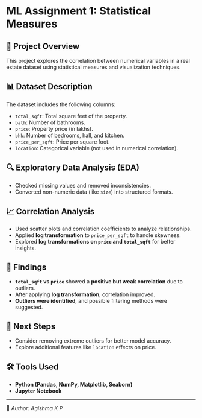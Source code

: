 # ML Assignment 1: Statistical Measures

## 📌 Project Overview
This project explores the correlation between numerical variables in a real estate dataset using statistical measures and visualization techniques.

## 📊 Dataset Description
The dataset includes the following columns:
- `total_sqft`: Total square feet of the property.
- `bath`: Number of bathrooms.
- `price`: Property price (in lakhs).
- `bhk`: Number of bedrooms, hall, and kitchen.
- `price_per_sqft`: Price per square foot.
- `location`: Categorical variable (not used in numerical correlation).

## 🔍 Exploratory Data Analysis (EDA)
- Checked missing values and removed inconsistencies.
- Converted non-numeric data (like `size`) into structured formats.

## 📈 Correlation Analysis
- Used scatter plots and correlation coefficients to analyze relationships.
- Applied **log transformation** to `price_per_sqft` to handle skewness.
- Explored **log transformations on `price` and `total_sqft`** for better insights.

## 🔬 Findings
- **`total_sqft` vs `price`** showed a **positive but weak correlation** due to outliers.
- After applying **log transformation**, correlation improved.
- **Outliers were identified**, and possible filtering methods were suggested.

## 📌 Next Steps
- Consider removing extreme outliers for better model accuracy.
- Explore additional features like `location` effects on price.

## 🛠️ Tools Used
- **Python (Pandas, NumPy, Matplotlib, Seaborn)**
- **Jupyter Notebook**

---
🔗 *Author: Agishma K P*
